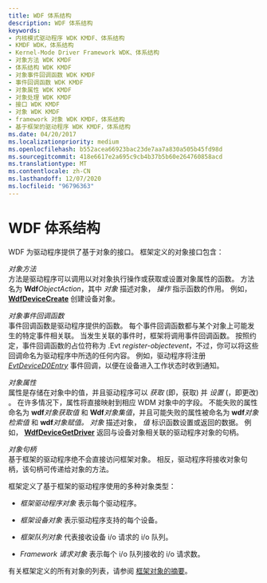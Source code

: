 ```yaml
---
title: WDF 体系结构
description: WDF 体系结构
keywords:
- 内核模式驱动程序 WDK KMDF、体系结构
- KMDF WDK，体系结构
- Kernel-Mode Driver Framework WDK、体系结构
- 对象方法 WDK KMDF
- 体系结构 WDK KMDF
- 对象事件回调函数 WDK KMDF
- 事件回调函数 WDK KMDF
- 对象属性 WDK KMDF
- 对象处理 WDK KMDF
- 接口 WDK KMDF
- 对象 WDK KMDF
- framework 对象 WDK KMDF，体系结构
- 基于框架的驱动程序 WDK KMDF，体系结构
ms.date: 04/20/2017
ms.localizationpriority: medium
ms.openlocfilehash: b552acea66923bac23de7aa7a830a505b45fd98d
ms.sourcegitcommit: 418e6617e2a695c9cb4b37b5b60e264760858acd
ms.translationtype: MT
ms.contentlocale: zh-CN
ms.lasthandoff: 12/07/2020
ms.locfileid: "96796363"
---
```

# <a name="wdf-architecture"></a>WDF 体系结构





WDF 为驱动程序提供了基于对象的接口。 框架定义的对象接口包含：

<a href="" id="object-methods"></a>*对象方法*  
方法是驱动程序可以调用以对对象执行操作或获取或设置对象属性的函数。 方法名为 **Wdf**_ObjectAction_，其中 *对象* 描述对象， *操作* 指示函数的作用。 例如， [**WdfDeviceCreate**](/windows-hardware/drivers/ddi/wdfdevice/nf-wdfdevice-wdfdevicecreate) 创建设备对象。

<a href="" id="object-event-callback-functions"></a>*对象事件回调函数*  
事件回调函数是驱动程序提供的函数。 每个事件回调函数都与某个对象上可能发生的特定事件相关联。 当发生关联的事件时，框架将调用事件回调函数。 按照约定，事件回调函数的占位符称为 .Evt *register-objectevent*，不过，你可以将这些回调命名为驱动程序中所选的任何内容。 例如，驱动程序将注册 [*EvtDeviceD0Entry*](/windows-hardware/drivers/ddi/wdfdevice/nc-wdfdevice-evt_wdf_device_d0_entry) 事件回调，以便在设备进入工作状态时收到通知。

<a href="" id="object-properties"></a>*对象属性*  
属性是存储在对象中的值，并且驱动程序可以 *获取* (即，获取) 并 *设置* (，即更改) 。 在许多情况下，属性将直接映射到相应 WDM 对象中的字段。 不能失败的属性命名为 **wdf**_对象_*_获取_*_值_ 和 **Wdf**_对象_*_集_*_值_，并且可能失败的属性被命名为 **wdf**_对象_*_检索_*_值_ 和 **wdf**_对象_*_赋值_*_。_ *对象* 描述对象， *值* 标识函数设置或返回的数据。 例如， [**WdfDeviceGetDriver**](/windows-hardware/drivers/ddi/wdfdevice/nf-wdfdevice-wdfdevicegetdriver) 返回与设备对象相关联的驱动程序对象的句柄。

<a href="" id="object-handles"></a>*对象句柄*  
基于框架的驱动程序绝不会直接访问框架对象。 相反，驱动程序将接收对象句柄，该句柄可传递给对象的方法。

框架定义了基于框架的驱动程序使用的多种对象类型：

-   *框架驱动程序对象* 表示每个驱动程序。

-   *框架设备对象* 表示驱动程序支持的每个设备。

-   *框架队列对象* 代表接收设备 i/o 请求的 i/o 队列。

-   *Framework 请求对象* 表示每个 i/o 队列接收的 i/o 请求数。

有关框架定义的所有对象的列表，请参阅 [框架对象的摘要](summary-of-framework-objects.md)。

 

